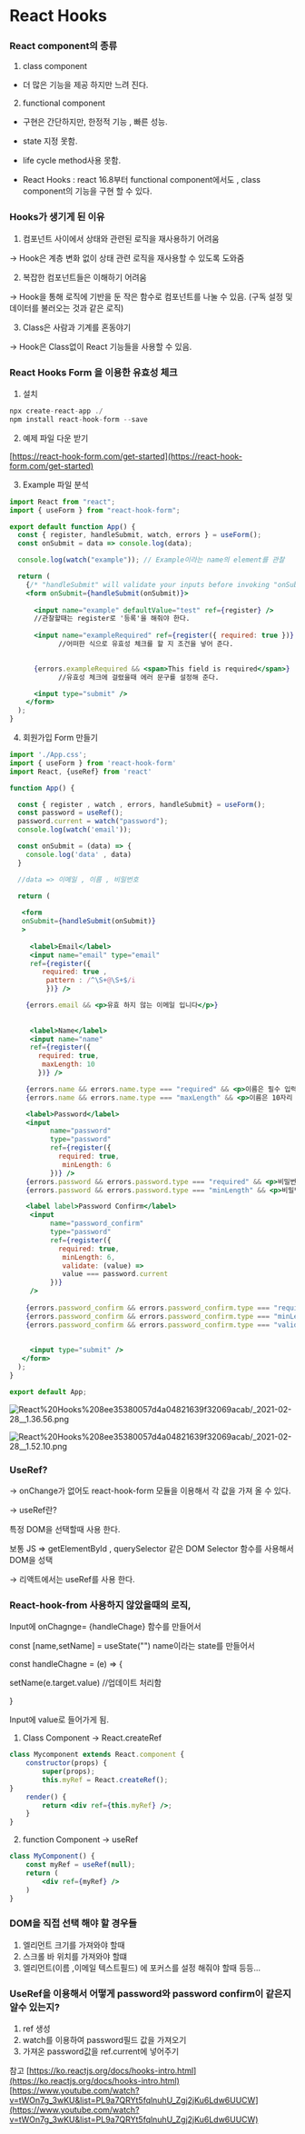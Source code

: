 # React Hooks

### React component의 종류

1. class component
- 더 많은 기능을 제공 하지만 느려 진다.

 2. functional component

- 구현은 간단하지만, 한정적 기능 , 빠른 성능.
- state 지정 못함.
- life cycle method사용 못함.

- React Hooks : react 16.8부터 functional component에서도 , class component의 기능을 구현 할 수 있다.

### Hooks가 생기게 된 이유

1. 컴포넌트 사이에서 상태와 관련된 로직을 재사용하기 어려움

→ Hook은 계층 변화 없이 상태 관련 로직을 재사용할 수 있도록 도와줌

 2. 복잡한 컴포넌트들은 이해하기 어려움

→ Hook을 통해 로직에 기반을 둔 작은 함수로 컴포넌트를 나눌 수 있음. (구독 설정 및 데이터를 불러오는 것과 같은 로직) 

 3. Class은 사람과 기계를 혼동야기

→ Hook은 Class없이 React 기능들을 사용할 수 있음.

### React Hooks Form 을 이용한 유효성 체크

1. 설치

```jsx
npx create-react-app ./
npm install react-hook-form --save
```

2. 예제 파일 다운 받기

[https://react-hook-form.com/get-started](https://react-hook-form.com/get-started)

3. Example 파일 분석

```jsx
import React from "react";
import { useForm } from "react-hook-form";

export default function App() {
  const { register, handleSubmit, watch, errors } = useForm();
  const onSubmit = data => console.log(data);

  console.log(watch("example")); // Example이라는 name의 element를 관찰

  return (
    {/* "handleSubmit" will validate your inputs before invoking "onSubmit" */}
    <form onSubmit={handleSubmit(onSubmit)}>
    
      <input name="example" defaultValue="test" ref={register} />
      //관찰할때는 register로 '등록'을 해줘야 한다.
      
      <input name="exampleRequired" ref={register({ required: true })} />
			//어떠한 식으로 유효성 체크를 할 지 조건을 넣어 준다.

      
      {errors.exampleRequired && <span>This field is required</span>}
			//유효성 체크에 걸렸을때 에러 문구를 설정해 준다.      

      <input type="submit" />
    </form>
  );
}
```

4. 회원가입 Form 만들기

```jsx
import './App.css';
import { useForm } from 'react-hook-form'
import React, {useRef} from 'react'

function App() {

  const { register , watch , errors, handleSubmit} = useForm();
  const password = useRef();
  password.current = watch("password");
  console.log(watch('email'));

  const onSubmit = (data) => {
    console.log('data' , data)
  }

  //data => 이메일 , 이름 , 비밀번호

  return (
   
   <form 
   onSubmit={handleSubmit(onSubmit)}
   >
  
     <label>Email</label>
     <input name="email" type="email" 
     ref={register({
        required: true ,
         pattern : /^\S+@\S+$/i
         })} />

    {errors.email && <p>유효 하지 않는 이메일 입니다</p>}
     
     
     <label>Name</label>
     <input name="name" 
     ref={register({ 
       required: true,
        maxLength: 10
       })} />

    {errors.name && errors.name.type === "required" && <p>이름은 필수 입력 입니다.</p>}
    {errors.name && errors.name.type === "maxLength" && <p>이름은 10자리 미만 입니다.</p>}

    <label>Password</label>
    <input 
          name="password" 
          type="password"
          ref={register({ 
            required: true,
             minLength: 6
          })} />
    {errors.password && errors.password.type === "required" && <p>비밀번호는 필수 입력 입니다.</p>}
    {errors.password && errors.password.type === "minLength" && <p>비밀번호는 6자리 이상 입니다.</p>}

    <label label>Password Confirm</label>
     <input 
          name="password_confirm" 
          type="password"
          ref={register({ 
            required: true,
             minLength: 6,
             validate: (value) =>
             value === password.current
          })}
     />
    
    {errors.password_confirm && errors.password_confirm.type === "required" && <p>비밀번호는 필수 입력 입니다.</p>}
    {errors.password_confirm && errors.password_confirm.type === "minLength" && <p>비밀번호는 6자리 이상 입니다.</p>}
    {errors.password_confirm && errors.password_confirm.type === "validate" && <p>비밀번호가 일치 하지 않습니다.</p>}
    
     
     <input type="submit" />
   </form>
  );
}

export default App;
```

![React%20Hooks%208ee35380057d4a04821639f32069acab/_2021-02-28__1.36.56.png](React%20Hooks%208ee35380057d4a04821639f32069acab/_2021-02-28__1.36.56.png)

![React%20Hooks%208ee35380057d4a04821639f32069acab/_2021-02-28__1.52.10.png](React%20Hooks%208ee35380057d4a04821639f32069acab/_2021-02-28__1.52.10.png)

### UseRef?

→ onChange가 없어도 react-hook-form 모듈을 이용해서 각 값을 가져 올 수 있다.

→ useRef란? 

특정 DOM을 선택할때 사용 한다.

보통 JS ⇒ getElementById , querySelector 같은 DOM Selector 함수를 사용해서 DOM을 성택

→ 리액트에서는 useRef를 사용 한다.

### React-hook-from 사용하지 않았을때의 로직,

Input에 onChagnge= {handleChage} 함수를 만들어서

const [name,setName] = useState("") name이라는 state를 만들어서

const handleChagne = (e) ⇒ {

setName(e.target.value) //업데이트 처리함

}

Input에 value로 들어가게 됨.

1. Class Component → React.createRef 

```jsx
class Mycomponent extends React.component {
	constructor(props) {
		super(props);
		this.myRef = React.createRef();
}
	render() {
		return <div ref={this.myRef} />;
	}
}
```

2. function Component → useRef

```jsx
class MyComponent() {
	const myRef = useRef(null);
	return (
		<div ref={myRef} />
	)
}
```

### DOM을 직접 선택 해야 할 경우들

1. 엘리먼트 크기를 가져와야 할때
2. 스크롤 바 위치를 가져와야 할떄
3. 엘리먼트(이름 ,이메일 텍스트필드) 에 포커스를 설정 해줘야 할때 등등...

### UseRef을 이용해서 어떻게 password와 password confirm이 같은지 알수 있는지?

1. ref 생성
2. watch를 이용하여 password필드 값을 가져오기
3. 가져온 password값을 ref.current에 넣어주기


참고
[https://ko.reactjs.org/docs/hooks-intro.html](https://ko.reactjs.org/docs/hooks-intro.html)
[https://www.youtube.com/watch?v=tWOn7g_3wKU&list=PL9a7QRYt5fqlnuhU_Zgj2jKu6Ldw6UUCW](https://www.youtube.com/watch?v=tWOn7g_3wKU&list=PL9a7QRYt5fqlnuhU_Zgj2jKu6Ldw6UUCW)